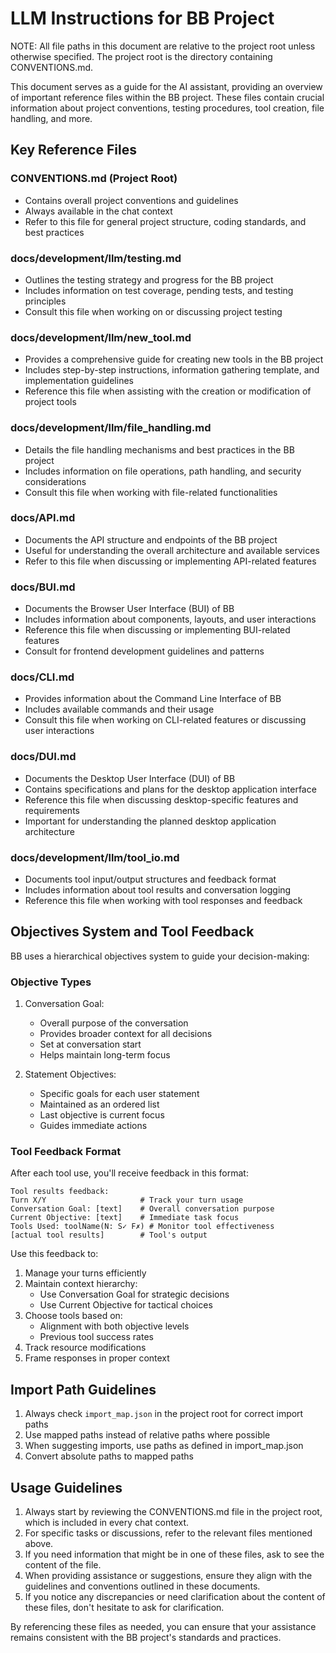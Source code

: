 # LLM Instructions for BB Project

NOTE: All file paths in this document are relative to the project root unless otherwise specified. The project root is the directory containing CONVENTIONS.md.

This document serves as a guide for the AI assistant, providing an overview of important reference files within the BB project. These files contain crucial information about project conventions, testing procedures, tool creation, file handling, and more.

## Key Reference Files

### CONVENTIONS.md (Project Root)
- Contains overall project conventions and guidelines
- Always available in the chat context
- Refer to this file for general project structure, coding standards, and best practices

### docs/development/llm/testing.md
- Outlines the testing strategy and progress for the BB project
- Includes information on test coverage, pending tests, and testing principles
- Consult this file when working on or discussing project testing

### docs/development/llm/new_tool.md
- Provides a comprehensive guide for creating new tools in the BB project
- Includes step-by-step instructions, information gathering template, and implementation guidelines
- Reference this file when assisting with the creation or modification of project tools

### docs/development/llm/file_handling.md
- Details the file handling mechanisms and best practices in the BB project
- Includes information on file operations, path handling, and security considerations
- Consult this file when working with file-related functionalities

### docs/API.md
- Documents the API structure and endpoints of the BB project
- Useful for understanding the overall architecture and available services
- Refer to this file when discussing or implementing API-related features

### docs/BUI.md
- Documents the Browser User Interface (BUI) of BB
- Includes information about components, layouts, and user interactions
- Reference this file when discussing or implementing BUI-related features
- Consult for frontend development guidelines and patterns

### docs/CLI.md
- Provides information about the Command Line Interface of BB
- Includes available commands and their usage
- Consult this file when working on CLI-related features or discussing user interactions

### docs/DUI.md
- Documents the Desktop User Interface (DUI) of BB
- Contains specifications and plans for the desktop application interface
- Reference this file when discussing desktop-specific features and requirements
- Important for understanding the planned desktop application architecture

### docs/development/llm/tool_io.md
- Documents tool input/output structures and feedback format
- Includes information about tool results and conversation logging
- Reference this file when working with tool responses and feedback

## Objectives System and Tool Feedback

BB uses a hierarchical objectives system to guide your decision-making:

### Objective Types
1. Conversation Goal:
   - Overall purpose of the conversation
   - Provides broader context for all decisions
   - Set at conversation start
   - Helps maintain long-term focus

2. Statement Objectives:
   - Specific goals for each user statement
   - Maintained as an ordered list
   - Last objective is current focus
   - Guides immediate actions

### Tool Feedback Format

After each tool use, you'll receive feedback in this format:
```
Tool results feedback:
Turn X/Y                     # Track your turn usage
Conversation Goal: [text]    # Overall conversation purpose
Current Objective: [text]    # Immediate task focus
Tools Used: toolName(N: S✓ F✗) # Monitor tool effectiveness
[actual tool results]        # Tool's output
```

Use this feedback to:
1. Manage your turns efficiently
2. Maintain context hierarchy:
   - Use Conversation Goal for strategic decisions
   - Use Current Objective for tactical choices
3. Choose tools based on:
   - Alignment with both objective levels
   - Previous tool success rates
4. Track resource modifications
5. Frame responses in proper context

## Import Path Guidelines

1. Always check `import_map.json` in the project root for correct import paths
2. Use mapped paths instead of relative paths where possible
3. When suggesting imports, use paths as defined in import_map.json
4. Convert absolute paths to mapped paths

## Usage Guidelines

1. Always start by reviewing the CONVENTIONS.md file in the project root, which is included in every chat context.
2. For specific tasks or discussions, refer to the relevant files mentioned above.
3. If you need information that might be in one of these files, ask to see the content of the file.
4. When providing assistance or suggestions, ensure they align with the guidelines and conventions outlined in these documents.
5. If you notice any discrepancies or need clarification about the content of these files, don't hesitate to ask for clarification.

By referencing these files as needed, you can ensure that your assistance remains consistent with the BB project's standards and practices.